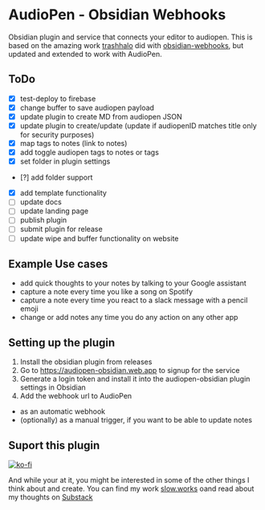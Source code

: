 # AudioPen - Obsidian Webhooks

Obsidian plugin and service that connects your editor to audiopen.
This is based on the amazing work [trashhalo](https://github.com/trashhalo) did with [obsidian-webhooks](https://github.com/trashhalo/obsidian-webhooks), but updated and extended to work with AudioPen.

## ToDo

- [x] test-deploy to firebase
- [x] change buffer to save audiopen payload
- [x] update plugin to create MD from audiopen JSON
- [x] update plugin to create/update (update if audiopenID matches title only for security purposes)
- [x] map tags to notes (link to notes)
- [x] add toggle audiopen tags to notes or tags
- [x] set folder in plugin settings
- [?] add folder support
- [x] add template functionality
- [ ] update docs
- [ ] update landing page
- [ ] publish plugin
- [ ] submit plugin for release
- [ ] update wipe and buffer functionality on website

## Example Use cases

- add quick thoughts to your notes by talking to your Google assistant
- capture a note every time you like a song on Spotify
- capture a note every time you react to a slack message with a pencil emoji
- change or add notes any time you do any action on any other app

## Setting up the plugin

1. Install the obsidian plugin from releases
2. Go to https://audiopen-obsidian.web.app to signup for the service
3. Generate a login token and install it into the audiopen-obsidian plugin settings in Obsidian
4. Add the webhook url to AudioPen

- as an automatic webhook
- (optionally) as a manual trigger, if you want to be able to update notes

## Suport this plugin

[![ko-fi](https://ko-fi.com/img/githubbutton_sm.svg)](https://ko-fi.com/R5R7K2D7N)

And while your at it, you might be interested in some of the other things I think about and create.
You can find my work [slow.works](https://slow.works) oand read about my thoughts on [Substack](https://slowworks.substack.com/)
